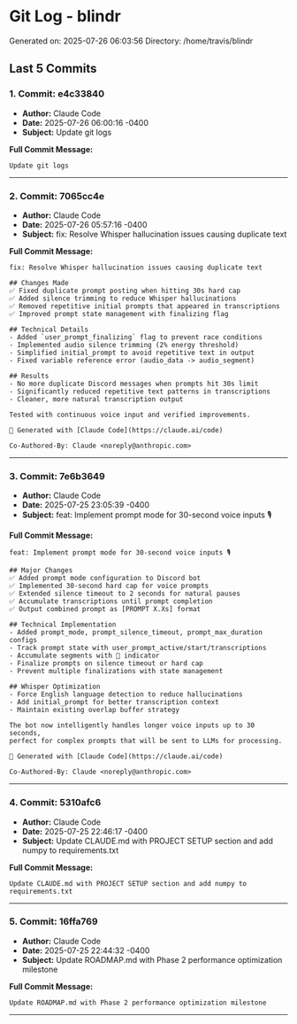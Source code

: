 # Git Log - blindr

Generated on: 2025-07-26 06:03:56
Directory: /home/travis/blindr

## Last 5 Commits

### 1. Commit: e4c33840

- **Author:** Claude Code
- **Date:** 2025-07-26 06:00:16 -0400
- **Subject:** Update git logs

**Full Commit Message:**
```
Update git logs
```

---

### 2. Commit: 7065cc4e

- **Author:** Claude Code
- **Date:** 2025-07-26 05:57:16 -0400
- **Subject:** fix: Resolve Whisper hallucination issues causing duplicate text

**Full Commit Message:**
```
fix: Resolve Whisper hallucination issues causing duplicate text

## Changes Made
✅ Fixed duplicate prompt posting when hitting 30s hard cap
✅ Added silence trimming to reduce Whisper hallucinations
✅ Removed repetitive initial prompts that appeared in transcriptions
✅ Improved prompt state management with finalizing flag

## Technical Details
- Added `user_prompt_finalizing` flag to prevent race conditions
- Implemented audio silence trimming (2% energy threshold)
- Simplified initial_prompt to avoid repetitive text in output
- Fixed variable reference error (audio_data -> audio_segment)

## Results
- No more duplicate Discord messages when prompts hit 30s limit
- Significantly reduced repetitive text patterns in transcriptions
- Cleaner, more natural transcription output

Tested with continuous voice input and verified improvements.

🤖 Generated with [Claude Code](https://claude.ai/code)

Co-Authored-By: Claude <noreply@anthropic.com>
```

---

### 3. Commit: 7e6b3649

- **Author:** Claude Code
- **Date:** 2025-07-25 23:05:39 -0400
- **Subject:** feat: Implement prompt mode for 30-second voice inputs 🎙️

**Full Commit Message:**
```
feat: Implement prompt mode for 30-second voice inputs 🎙️

## Major Changes
✅ Added prompt mode configuration to Discord bot
✅ Implemented 30-second hard cap for voice prompts
✅ Extended silence timeout to 2 seconds for natural pauses
✅ Accumulate transcriptions until prompt completion
✅ Output combined prompt as [PROMPT X.Xs] format

## Technical Implementation
- Added prompt_mode, prompt_silence_timeout, prompt_max_duration configs
- Track prompt state with user_prompt_active/start/transcriptions
- Accumulate segments with 📝 indicator
- Finalize prompts on silence timeout or hard cap
- Prevent multiple finalizations with state management

## Whisper Optimization
- Force English language detection to reduce hallucinations
- Add initial_prompt for better transcription context
- Maintain existing overlap buffer strategy

The bot now intelligently handles longer voice inputs up to 30 seconds,
perfect for complex prompts that will be sent to LLMs for processing.

🤖 Generated with [Claude Code](https://claude.ai/code)

Co-Authored-By: Claude <noreply@anthropic.com>
```

---

### 4. Commit: 5310afc6

- **Author:** Claude Code
- **Date:** 2025-07-25 22:46:17 -0400
- **Subject:** Update CLAUDE.md with PROJECT SETUP section and add numpy to requirements.txt

**Full Commit Message:**
```
Update CLAUDE.md with PROJECT SETUP section and add numpy to requirements.txt
```

---

### 5. Commit: 16ffa769

- **Author:** Claude Code
- **Date:** 2025-07-25 22:44:32 -0400
- **Subject:** Update ROADMAP.md with Phase 2 performance optimization milestone

**Full Commit Message:**
```
Update ROADMAP.md with Phase 2 performance optimization milestone
```

---


